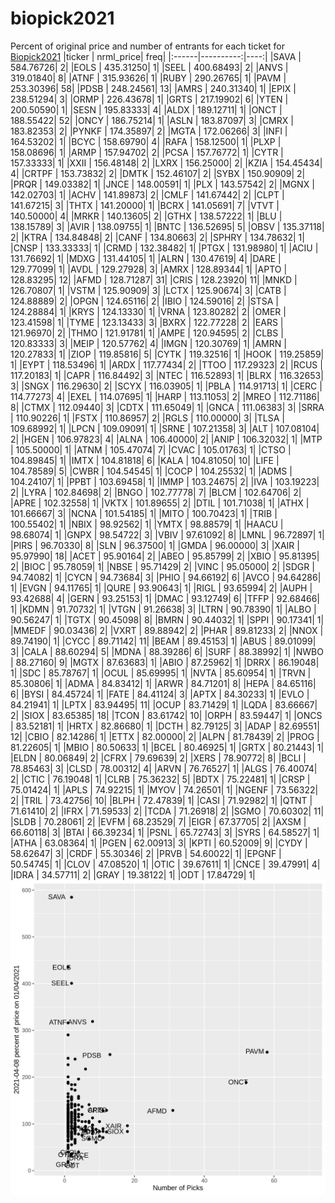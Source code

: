 # biopick2021
Percent of original price and number of entrants for each ticket for [Biopick2021](https://twitter.com/hashtag/Biopick2021)
|ticker | nrml_price| freq|
|:------|----------:|----:|
|SAVA   |  584.76726|    2|
|EOLS   |  435.31250|    1|
|SEEL   |  400.68493|    2|
|ANVS   |  319.01840|    8|
|ATNF   |  315.93626|    1|
|RUBY   |  290.26765|    1|
|PAVM   |  253.30396|   58|
|PDSB   |  248.24561|   13|
|AMRS   |  240.31340|    1|
|EPIX   |  238.51294|    3|
|ORMP   |  226.43678|    1|
|GRTS   |  217.19902|    6|
|YTEN   |  200.50590|    1|
|SESN   |  195.83333|    4|
|ALDX   |  189.12711|    1|
|ONCT   |  188.55422|   52|
|ONCY   |  186.75214|    1|
|ASLN   |  183.87097|    3|
|CMRX   |  183.82353|    2|
|PYNKF  |  174.35897|    2|
|MGTA   |  172.06266|    3|
|INFI   |  164.53202|    1|
|BCYC   |  158.69790|    4|
|RAFA   |  158.12500|    1|
|PLXP   |  158.08696|    1|
|ARMP   |  157.94702|    2|
|PCSA   |  157.76772|    1|
|CYTR   |  157.33333|    1|
|XXII   |  156.48148|    2|
|LXRX   |  156.25000|    2|
|KZIA   |  154.45434|    4|
|CRTPF  |  153.73832|    2|
|DMTK   |  152.46107|    2|
|SYBX   |  150.90909|    2|
|PRQR   |  149.03382|    1|
|JNCE   |  148.00591|    1|
|PLX    |  143.57542|    2|
|MGNX   |  142.02703|    1|
|ACHV   |  141.89873|    2|
|CMLF   |  141.67442|    2|
|CLPT   |  141.67215|    3|
|THTX   |  141.20000|    1|
|BCRX   |  141.05691|    7|
|VTVT   |  140.50000|    4|
|MRKR   |  140.13605|    2|
|GTHX   |  138.57222|    1|
|BLU    |  138.15789|    3|
|AVIR   |  138.09755|    1|
|BNTC   |  136.52695|    5|
|OBSV   |  135.37118|    2|
|KTRA   |  134.84848|    2|
|CANF   |  134.80663|    2|
|SPHRY  |  134.78632|    1|
|CNSP   |  133.33333|    1|
|CRMD   |  132.38482|    1|
|PTGX   |  131.98980|    1|
|ACIU   |  131.76692|    1|
|MDXG   |  131.44105|    1|
|ALRN   |  130.47619|    4|
|DARE   |  129.77099|    1|
|AVDL   |  129.27928|    3|
|AMRX   |  128.89344|    1|
|APTO   |  128.83295|   12|
|AFMD   |  128.71287|   31|
|CRIS   |  128.23920|   11|
|MNKD   |  126.70807|    1|
|VSTM   |  125.90909|    3|
|LCTX   |  125.90674|    3|
|CATB   |  124.88889|    2|
|OPGN   |  124.65116|    2|
|IBIO   |  124.59016|    2|
|STSA   |  124.28884|    1|
|KRYS   |  124.13330|    1|
|VRNA   |  123.80282|    2|
|OMER   |  123.41598|    1|
|TYME   |  123.13433|    3|
|BXRX   |  122.77228|    2|
|EARS   |  121.96970|    2|
|THMO   |  121.91781|    1|
|AMPE   |  120.94595|    2|
|CLBS   |  120.83333|    3|
|MEIP   |  120.57762|    4|
|IMGN   |  120.30769|    1|
|AMRN   |  120.27833|    1|
|ZIOP   |  119.85816|    5|
|CYTK   |  119.32516|    1|
|HOOK   |  119.25859|    1|
|EYPT   |  118.53496|    1|
|ARDX   |  117.77434|    2|
|TTOO   |  117.29323|    2|
|RCUS   |  117.20183|    1|
|CAPR   |  116.84492|    3|
|NTEC   |  116.52893|    1|
|BLRX   |  116.32653|    3|
|SNGX   |  116.29630|    2|
|SCYX   |  116.03905|    1|
|PBLA   |  114.91713|    1|
|CERC   |  114.77273|    4|
|EXEL   |  114.07695|    1|
|HARP   |  113.11053|    2|
|MREO   |  112.71186|    8|
|CTMX   |  112.09440|    3|
|CDTX   |  111.65049|    1|
|GNCA   |  111.06383|    3|
|SRRA   |  110.90226|    1|
|FSTX   |  110.86957|    2|
|RGLS   |  110.00000|    3|
|TLSA   |  109.68992|    1|
|LPCN   |  109.09091|    1|
|SRNE   |  107.21358|    3|
|ALT    |  107.08104|    2|
|HGEN   |  106.97823|    4|
|ALNA   |  106.40000|    2|
|ANIP   |  106.32032|    1|
|MTP    |  105.50000|    1|
|ATNM   |  105.47074|    7|
|CVAC   |  105.01763|    1|
|CTSO   |  104.89845|    1|
|IMTX   |  104.81818|    6|
|KALA   |  104.81050|   10|
|LIFE   |  104.78589|    5|
|CWBR   |  104.54545|    1|
|COCP   |  104.25532|    1|
|ADMS   |  104.24107|    1|
|PPBT   |  103.69458|    1|
|IMMP   |  103.24675|    2|
|IVA    |  103.19223|    2|
|LYRA   |  102.84698|    2|
|BNGO   |  102.77778|    7|
|BLCM   |  102.64706|    2|
|APRE   |  102.32558|    1|
|VKTX   |  101.89655|    2|
|DTIL   |  101.71038|    1|
|ATHX   |  101.66667|    3|
|NCNA   |  101.54185|    1|
|MITO   |  100.70423|    1|
|TRIB   |  100.55402|    1|
|NBIX   |   98.92562|    1|
|YMTX   |   98.88579|    1|
|HAACU  |   98.68074|    1|
|GNPX   |   98.54722|    3|
|VBIV   |   97.61092|    8|
|LMNL   |   96.72897|    1|
|PIRS   |   96.70330|    8|
|SLN    |   96.37500|    1|
|GMDA   |   96.00000|    3|
|XAIR   |   95.97990|   18|
|ACET   |   95.90164|    2|
|ABEO   |   95.85799|    2|
|XBIO   |   95.81395|    2|
|BIOC   |   95.78059|    1|
|NBSE   |   95.71429|    2|
|VINC   |   95.05000|    2|
|SDGR   |   94.74082|    1|
|CYCN   |   94.73684|    3|
|PHIO   |   94.66192|    6|
|AVCO   |   94.64286|    1|
|EVGN   |   94.11765|    1|
|QURE   |   93.90643|    1|
|RIGL   |   93.65994|    2|
|AUPH   |   93.42688|    4|
|GERN   |   93.25153|    1|
|DMAC   |   93.12749|    6|
|TFFP   |   92.68466|    1|
|KDMN   |   91.70732|    1|
|VTGN   |   91.26638|    3|
|LTRN   |   90.78390|    1|
|ALBO   |   90.56247|    1|
|TGTX   |   90.45098|    8|
|BMRN   |   90.44032|    1|
|SPPI   |   90.17341|    1|
|MMEDF  |   90.03436|    2|
|VXRT   |   89.88942|    2|
|PHAR   |   89.81233|    2|
|NNOX   |   89.74190|    1|
|CYCC   |   89.71142|   11|
|BEAM   |   89.45153|    1|
|ABUS   |   89.01099|    3|
|CALA   |   88.60294|    5|
|MDNA   |   88.39286|    6|
|SURF   |   88.38992|    1|
|NWBO   |   88.27160|    9|
|MGTX   |   87.63683|    1|
|ABIO   |   87.25962|    1|
|DRRX   |   86.19048|    1|
|SDC    |   85.78767|    1|
|OCUL   |   85.69995|    1|
|NVTA   |   85.60954|    1|
|TRVN   |   85.30806|    1|
|ADMA   |   84.83412|    1|
|ARWR   |   84.71201|    8|
|HEPA   |   84.65116|    6|
|BYSI   |   84.45724|    1|
|FATE   |   84.41124|    3|
|APTX   |   84.30233|    1|
|EVLO   |   84.21941|    1|
|LPTX   |   83.94495|   11|
|OCUP   |   83.71429|    1|
|LQDA   |   83.66667|    2|
|SIOX   |   83.65385|   18|
|TCON   |   83.61742|   10|
|ORPH   |   83.59447|    1|
|ONCS   |   83.52181|    1|
|HRTX   |   82.86680|    1|
|DCTH   |   82.79125|    3|
|ADAP   |   82.69551|   12|
|CBIO   |   82.14286|    1|
|ETTX   |   82.00000|    2|
|ALPN   |   81.78439|    2|
|PROG   |   81.22605|    1|
|MBIO   |   80.50633|    1|
|BCEL   |   80.46925|    1|
|GRTX   |   80.21443|    1|
|ELDN   |   80.06849|    2|
|CFRX   |   79.69639|    2|
|XERS   |   78.90772|    8|
|BCLI   |   78.85463|    3|
|CLSD   |   78.00312|    4|
|ARVN   |   76.76527|    1|
|ALGS   |   76.40074|    2|
|CTIC   |   76.19048|    1|
|CLRB   |   75.36232|    5|
|BDTX   |   75.22481|    1|
|CRSP   |   75.01424|    1|
|APLS   |   74.92215|    1|
|MYOV   |   74.26501|    1|
|NGENF  |   73.56322|    2|
|TRIL   |   73.42756|   10|
|BLPH   |   72.47839|    1|
|CASI   |   71.92982|    1|
|QTNT   |   71.61410|    2|
|IFRX   |   71.59533|    2|
|TCDA   |   71.26918|    2|
|SGMO   |   70.60302|   11|
|SLDB   |   70.28061|    2|
|EVFM   |   68.23529|    7|
|EIGR   |   67.37705|    2|
|AXSM   |   66.60118|    3|
|BTAI   |   66.39234|    1|
|PSNL   |   65.72743|    3|
|SYRS   |   64.58527|    1|
|ATHA   |   63.08364|    1|
|PGEN   |   62.00913|    3|
|KPTI   |   60.52009|    9|
|CYDY   |   58.62647|    3|
|CRDF   |   55.30346|    2|
|PRVB   |   54.60022|    1|
|EPGNF  |   50.54745|    1|
|CLOV   |   47.08520|    1|
|OTIC   |   39.67611|    1|
|CNCE   |   39.47991|    4|
|IDRA   |   34.57711|    2|
|GRAY   |   19.38122|    1|
|ODT    |   17.84729|    1|
![retvspicks](biopicks.png?raw=true)
